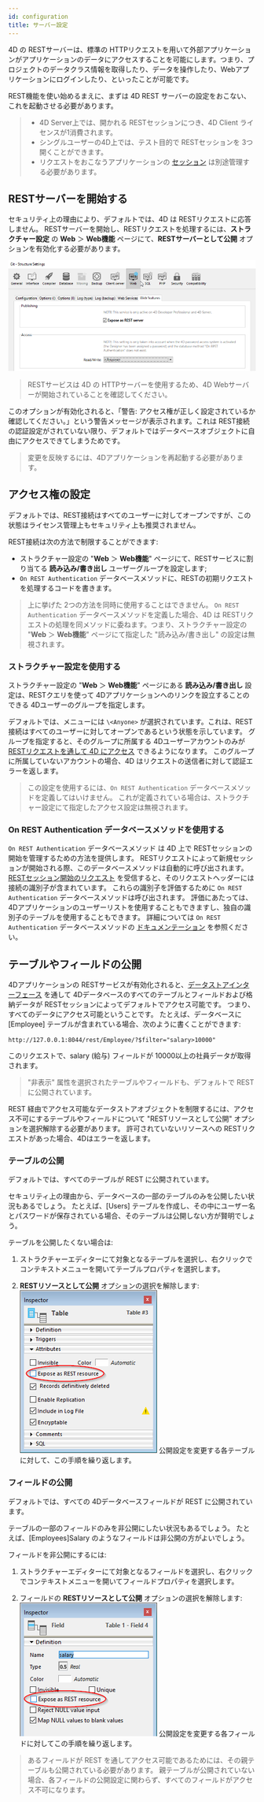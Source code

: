 ```yaml
---
id: configuration
title: サーバー設定
---
```


4D の RESTサーバーは、標準の HTTPリクエストを用いて外部アプリケーションがアプリケーションのデータにアクセスすることを可能にします。つまり、プロジェクトのデータクラス情報を取得したり、データを操作したり、Webアプリケーションにログインしたり、といったことが可能です。

REST機能を使い始めるまえに、まずは 4D REST サーバーの設定をおこない、これを起動させる必要があります。

> - 4D Server上では、開かれる RESTセッションにつき、4D Client ライセンスが1消費されます。<br/>
> - シングルユーザーの4D上では、テスト目的で RESTセッションを 3つ開くことができます。
> - リクエストをおこなうアプリケーションの [セッション](authUsers.md) は別途管理する必要があります。

## RESTサーバーを開始する

セキュリティ上の理由により、デフォルトでは、4D は RESTリクエストに応答しません。 RESTサーバーを開始し、RESTリクエストを処理するには、**ストラクチャー設定** の **Web** ＞ **Web機能** ページにて、**RESTサーバーとして公開** オプションを有効化する必要があります。

![alt-text](../assets/en/REST/Settings.png)

> RESTサービスは 4D の HTTPサーバーを使用するため、4D Webサーバーが開始されていることを確認してください。

このオプションが有効化されると、「警告: アクセス権が正しく設定されているか確認してください。」という警告メッセージが表示されます。これは REST接続の認証設定がされていない限り、デフォルトではデータベースオブジェクトに自由にアクセスできてしまうためです。

> 変更を反映するには、4Dアプリケーションを再起動する必要があります。

## アクセス権の設定

デフォルトでは、REST接続はすべてのユーザーに対してオープンですが、この状態はライセンス管理上もセキュリティ上も推奨されません。

REST接続は次の方法で制限することができます:

- ストラクチャー設定の "**Web** ＞ **Web機能**" ページにて、RESTサービスに割り当てる **読み込み/書き出し** ユーザーグループを設定します;
- `On REST Authentication` データベースメソッドに、RESTの初期リクエストを処理するコードを書きます。

> 上に挙げた 2つの方法を同時に使用することはできません。 `On REST Authentication` データベースメソッドを定義した場合、4D は RESTリクエストの処理を同メソッドに委ねます。つまり、ストラクチャー設定の "**Web** ＞ **Web機能**" ページにて指定した "読み込み/書き出し" の設定は無視されます。

### ストラクチャー設定を使用する

ストラクチャー設定の "**Web** ＞ **Web機能**" ページにある **読み込み/書き出し** 設定は、RESTクエリを使って 4Dアプリケーションへのリンクを設立することのできる 4Dユーザーのグループを指定します。

デフォルトでは、メニューには `\<Anyone>` が選択されています。これは、REST接続はすべてのユーザーに対してオープンであるという状態を示しています。 グループを指定すると、そのグループに所属する 4Dユーザーアカウントのみが [RESTリクエストを通して 4D にアクセス](authUsers.md) できるようになります。 このグループに所属していないアカウントの場合、4D はリクエストの送信者に対して認証エラーを返します。

> この設定を使用するには、`On REST Authentication` データベースメソッドを定義してはいけません。 これが定義されている場合は、ストラクチャー設定にて指定したアクセス設定は無視されます。

### On REST Authentication データベースメソッドを使用する

`On REST Authentication` データベースメソッド は 4D 上で RESTセッションの開始を管理するための方法を提供します。 RESTリクエストによって新規セッションが開始される際、このデータベースメソッドは自動的に呼び出されます。 [RESTセッション開始のリクエスト](authUsers.md) を受信すると、そのリクエストヘッダーには接続の識別子が含まれています。 これらの識別子を評価するために `On REST Authentication` データベースメソッドは呼び出されます。 評価にあたっては、4Dアプリケーションのユーザーリストを使用することもできますし、独自の識別子のテーブルを使用することもできます。 詳細については `On REST Authentication` データベースメソッドの [ドキュメンテーション](https://doc.4d.com/4Dv18/4D/18/On-REST-Authentication-database-method.301-4505004.ja.html) を参照ください。

## テーブルやフィールドの公開

4Dアプリケーションの RESTサービスが有効化されると、[データストアインターフェース](ORDA/dsMapping.md#データストア) を通して 4Dデータベースのすべてのテーブルとフィールドおよび格納データが RESTセッションによってデフォルトでアクセス可能です。 つまり、すべてのデータにアクセス可能ということです。 たとえば、データベースに [Employee] テーブルが含まれている場合、次のように書くことができます:

```
http://127.0.0.1:8044/rest/Employee/?$filter="salary>10000"

```

このリクエストで、salary (給与) フィールドが 10000以上の社員データが取得されます。

> "非表示" 属性を選択されたテーブルやフィールドも、デフォルトで REST に公開されています。

REST 経由でアクセス可能なデータストアオブジェクトを制限するには、アクセス不可にするテーブルやフィールドについて "RESTリソースとして公開" オプションを選択解除する必要があります。 許可されていないリソースへの RESTリクエストがあった場合、4Dはエラーを返します。

### テーブルの公開

デフォルトでは、すべてのテーブルが REST に公開されています。

セキュリティ上の理由から、データベースの一部のテーブルのみを公開したい状況もあるでしょう。 たとえば、[Users] テーブルを作成し、その中にユーザー名とパスワードが保存されている場合、そのテーブルは公開しない方が賢明でしょう。

テーブルを公開したくない場合は:

1. ストラクチャーエディターにて対象となるテーブルを選択し、右クリックでコンテキストメニューを開いてテーブルプロパティを選択します。

2. **RESTリソースとして公開** オプションの選択を解除します: ![alt-text](../assets/en/REST/table.png) 公開設定を変更する各テーブルに対して、この手順を繰り返します。

### フィールドの公開

デフォルトでは、すべての 4Dデータベースフィールドが REST に公開されています。

テーブルの一部のフィールドのみを非公開にしたい状況もあるでしょう。 たとえば、[Employees]Salary のようなフィールドは非公開の方がよいでしょう。

フィールドを非公開にするには:

1. ストラクチャーエディターにて対象となるフィールドを選択し、右クリックでコンテキストメニューを開いてフィールドプロパティを選択します。

2. フィールドの **RESTリソースとして公開** オプションの選択を解除します: ![alt-text](../assets/en/REST/field.png) 公開設定を変更する各フィールドに対してこの手順を繰り返します。

> あるフィールドが REST を通してアクセス可能であるためには、その親テーブルも公開されている必要があります。 親テーブルが公開されていない場合、各フィールドの公開設定に関わらず、すべてのフィールドがアクセス不可になります。
